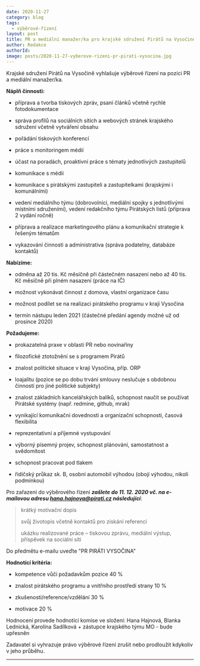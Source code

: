 ```yaml
---
date: 2020-11-27
category: blog
tags:
  - výběrové-řízení
layout: post
title: PR a mediální manažer/ka pro krajské sdružení Pirátů na Vysočině
author: Redakce
authorId:  
image: posts/2020-11-27-vyberove-rizeni-pr-pirati-vysocina.jpg
---
```


Krajské sdružení Pirátů na Vysočině vyhlašuje výběrové řízení na pozici PR a mediální manažer/ka.

**Náplň činnosti:**

- příprava a tvorba tiskových zpráv, psaní článků včetně rychlé fotodokumentace

- správa profilů na sociálních sítích a webových stránek krajského sdružení včetně vytváření obsahu

- pořádání tiskových konferencí

- práce s monitoringem médií

- účast na poradách, proaktivní práce s tématy jednotlivých zastupitelů

- komunikace s médii

- komunikace s pirátskými zastupiteli a zastupitelkami (krajskými i komunálními)

- vedení mediálního týmu (dobrovolníci, mediální spojky s jednotlivými místními sdruženími), vedení redakčního týmu Pirátských listů (příprava 2 vydání ročně)

- příprava a realizace marketingového plánu a komunikační strategie k řešeným tématům

- vykazování činnosti a administrativa (správa podatelny, databáze kontaktů)

**Nabízíme:**

- odměna až 20 tis. Kč měsíčně při částečném nasazení nebo až 40 tis. Kč měsíčně při plném nasazení (práce na IČ)

- možnost vykonávat činnost z domova, vlastní organizace času

- možnost podílet se na realizaci pirátského programu v kraji Vysočina

- termín nástupu leden 2021 (částečné předání agendy možné už od prosince 2020)

**Požadujeme:**

- prokazatelná praxe v oblasti PR nebo novinařiny

- filozofické ztotožnění se s programem Pirátů

- znalost politické situace v kraji Vysočina, příp. ORP

- loajalitu (pozice se po dobu trvání smlouvy neslučuje s obdobnou činností pro jiné politické subjekty)

- znalost základních kancelářských balíků, schopnost naučit se používat Pirátské systémy (např. redmine, github, mrak)

- vynikající komunikační dovednosti a organizační schopnosti, časová flexibilita

- reprezentativní a příjemné vystupování

- výborný písemný projev, schopnost plánování, samostatnost a svědomitost

- schopnost pracovat pod tlakem

- řidičský průkaz sk. B, osobní automobil výhodou (obojí výhodou, nikoli podmínkou)

Pro zařazení do výběrového řízení ***zašlete do 11. 12. 2020 vč. na e-mailovou adresu <hana.hajnova@pirati.cz> následující***:

> krátký motivační dopis
>
> svůj životopis včetně kontaktů pro získání referencí
>
> ukázku realizované práce – tiskovou zprávu, mediální výstup, příspěvek na sociální síti

Do předmětu e-mailu uveďte "PR PIRÁTI VYSOČINA"

**Hodnotící kritéria:**

- kompetence vůči požadavkům pozice 40 %

- znalost pirátského programu a vnitřního prostředí strany 10 %

- zkušenosti/reference/vzdělání 30 %

- motivace 20 %

Hodnocení provede hodnotící komise ve složení: Hana Hajnová, Blanka Lednická, Karolína Sadílková + zástupce krajského týmu MO - bude upřesněn

Zadavatel si vyhrazuje právo výběrové řízení zrušit nebo prodloužit kdykoliv v jeho průběhu.

---
